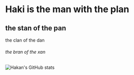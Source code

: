 # Haki is the man with the plan
## the stan of the pan
the clan of the dan
###### the bran of the xan
![Hakan's GitHub stats](https://github-readme-stats.vercel.app/api?username=kimeiga&show_icons=true&theme=tokyonight&locale=tr)
